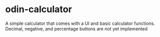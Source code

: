 # odin-calculator

A simple calculator that comes with a UI and basic calculator functions. Decimal, negative, and percentage buttons are not yet implemented
